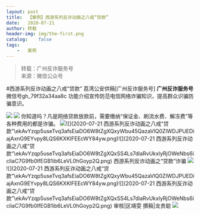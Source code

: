 ```yaml
---
layout:	post
title:	【案例】西游系列反诈动画之八戒“贷款”
date:	2020-07-21
author:	转载
header-img:	img/the-first.png
catalog:	false
tags:
	-	案例
---
```


<blockquote><p>转载：广州反诈服务号<br>
来源：微信公众号</p></blockquote>

#西游系列反诈动画之八戒“贷款”
荔湾公安供稿[广州反诈服务号]
**广州反诈服务号**
微信号gh_79f32a34aa8c
功能介绍宣传防范电信网络诈骗知识，提高群众识骗防骗意识。

![]({{site.baseurl}}/postimg/U80CvqU0rQoj28lia8ADCL5AW90zEfIuXVvccckuTvwAfNpzHBuiaRG7LQyt2AE7OveqdVGuAYJ67LY7Hsla8FJw.gif)
![]({{site.baseurl}}/postimg/ekAvYzqp5useTvq3afsEiaDO6W8tZgXQxyQjmNy13yhxdD89uXicKZ5GV5HhYbglHRjRibjayX09gaQibc0cGBVOiag.gif)
你知道吗？凡是网络贷款放款前，需要缴纳“保证金、刷流水费、解冻费”等各种费用的都是诈骗。
![]({{site.baseurl}}/postimg/ekAvYzqp5useTvq3afsEiaDO6W8tZgXQxSS4Ls7diaRvUkxlyRjOWeNbs6icliaC7G9fb0lfEGB1ib6LeVL0hGoyp2Q.png)![](2020-07-21
西游系列反诈动画之八戒“贷款”\\ekAvYzqp5useTvq3afsEiaDO6W8tZgXQxyWbu45QazaVlQ0ZlWDJPUEDiajAxnG9EYvpy8LQS6KXKlFEEcWY84yw.png)![](2020-07-21
西游系列反诈动画之八戒“贷款”\\ekAvYzqp5useTvq3afsEiaDO6W8tZgXQxSS4Ls7diaRvUkxlyRjOWeNbs6icliaC7G9fb0lfEGB1ib6LeVL0hGoyp2Q.png)
西游系列反诈动画之“贷款”诈骗
![]({{site.baseurl}}/postimg/ekAvYzqp5useTvq3afsEiaDO6W8tZgXQxSS4Ls7diaRvUkxlyRjOWeNbs6icliaC7G9fb0lfEGB1ib6LeVL0hGoyp2Q.png)![](2020-07-21
西游系列反诈动画之八戒“贷款”\\ekAvYzqp5useTvq3afsEiaDO6W8tZgXQxyWbu45QazaVlQ0ZlWDJPUEDiajAxnG9EYvpy8LQS6KXKlFEEcWY84yw.png)![](2020-07-21
西游系列反诈动画之八戒“贷款”\\ekAvYzqp5useTvq3afsEiaDO6W8tZgXQxSS4Ls7diaRvUkxlyRjOWeNbs6icliaC7G9fb0lfEGB1ib6LeVL0hGoyp2Q.png)
审核|区靖雯
撰稿|龙贵聪
![]({{site.baseurl}}/postimg/U80CvqU0rQrCebgbk8aOEomx9BciaaAq0dCJmJRiazAB4ricMCU1ibgNSCXphGicKdJ7K6IwctEslFTTFdpyIj6Gldw.gif)
